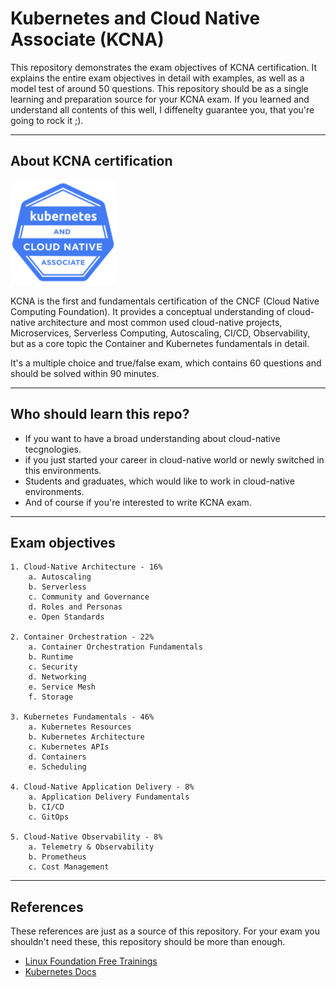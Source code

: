 # Kubernetes and Cloud Native Associate (KCNA)
This repository demonstrates the exam objectives of KCNA certification. It explains the entire exam objectives in detail with examples, as well as a model test of around 50 questions.
This repository should be as a single learning and preparation source for your KCNA exam. If you learned and understand all contents of this well,  I diffenelty guarantee you, that you're going to rock it ;).

---

## About KCNA certification
![KCNA logo](./00_images/kcna.png)

KCNA is the first and fundamentals certification of the CNCF (Cloud Native Computing Foundation). It provides a conceptual understanding of cloud-native architecture and most common used cloud-native projects, Microservices, Serverless Computing, Autoscaling, CI/CD, Observability, but as a core topic the Container and Kubernetes fundamentals in detail.

It's a multiple choice and true/false exam, which contains 60 questions and should be solved within 90 minutes.

---

## Who should learn this repo?
- If you want to have a broad understanding about cloud-native tecgnologies.
- if you just started your career in cloud-native world or newly switched in this environments.
- Students and graduates, which would like to work in cloud-native environments.
- And of course if you're interested to write KCNA exam.

---

## Exam objectives
    1. Cloud-Native Architecture - 16%
        a. Autoscaling
        b. Serverless
        c. Community and Governance 
        d. Roles and Personas
        e. Open Standards
        
    2. Container Orchestration - 22%
        a. Container Orchestration Fundamentals 
        b. Runtime
        c. Security
        d. Networking
        e. Service Mesh
        f. Storage
        
    3. Kubernetes Fundamentals - 46%
        a. Kubernetes Resources
        b. Kubernetes Architecture
        c. Kubernetes APIs
        d. Containers
        e. Scheduling
        
    4. Cloud-Native Application Delivery - 8%
        a. Application Delivery Fundamentals
        b. CI/CD
        c. GitOps
        
    5. Cloud-Native Observability - 8%
        a. Telemetry & Observability
        b. Prometheus
        c. Cost Management

---

## References
These references are just as a source of this repository. For your exam you shouldn't need these, this repository should be more than enough.
- [Linux Foundation Free Trainings](https://training.linuxfoundation.org/resources/?_sft_topic_area=cloud-containers&_sft_content_type=free-course)
- [Kubernetes Docs](https://kubernetes.io/docs/concepts/)